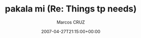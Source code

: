 ---
title: 'pakala mi (Re: Things tp needs)'
posts: 1
hash: 't735'
author: 'Marcos CRUZ'
date: 2007-04-27T21:15:00+00:00
sources:
  - http://forums.tokipona.org/viewtopic.php%3Ft=735.html
---